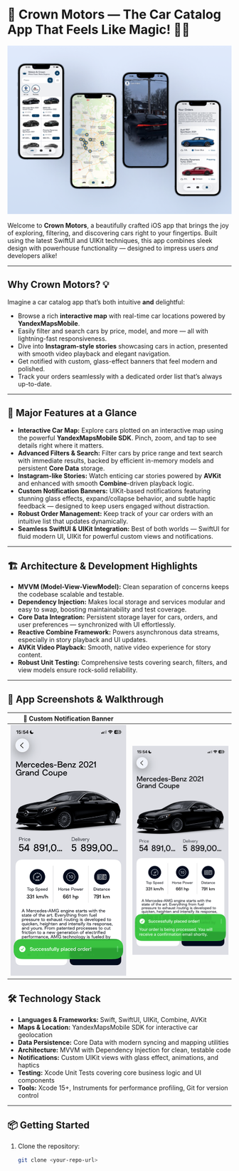# 👑 Crown Motors — The Car Catalog App That Feels Like Magic! 🚗✨

![App Promo Illustration - Four Screens](screenshots/app_promo_4screens.png)

Welcome to **Crown Motors**, a beautifully crafted iOS app that brings the joy of exploring, filtering, and discovering cars right to your fingertips. Built using the latest SwiftUI and UIKit techniques, this app combines sleek design with powerhouse functionality — designed to impress users *and* developers alike!

---

## Why Crown Motors? 💡

Imagine a car catalog app that’s both intuitive **and** delightful:  
- Browse a rich **interactive map** with real-time car locations powered by **YandexMapsMobile**.  
- Easily filter and search cars by price, model, and more — all with lightning-fast responsiveness.  
- Dive into **Instagram-style stories** showcasing cars in action, presented with smooth video playback and elegant navigation.  
- Get notified with custom, glass-effect banners that feel modern and polished.  
- Track your orders seamlessly with a dedicated order list that’s always up-to-date.

---

## 🚀 Major Features at a Glance

- **Interactive Car Map:** Explore cars plotted on an interactive map using the powerful **YandexMapsMobile SDK**. Pinch, zoom, and tap to see details right where it matters.  
- **Advanced Filters & Search:** Filter cars by price range and text search with immediate results, backed by efficient in-memory models and persistent **Core Data** storage.  
- **Instagram-like Stories:** Watch enticing car stories powered by **AVKit** and enhanced with smooth **Combine**-driven playback logic.  
- **Custom Notification Banners:** UIKit-based notifications featuring stunning glass effects, expand/collapse behavior, and subtle haptic feedback — designed to keep users engaged without distraction.  
- **Robust Order Management:** Keep track of your car orders with an intuitive list that updates dynamically.  
- **Seamless SwiftUI & UIKit Integration:** Best of both worlds — SwiftUI for fluid modern UI, UIKit for powerful custom views and notifications.  

---

## 🏗 Architecture & Development Highlights

- **MVVM (Model-View-ViewModel):** Clean separation of concerns keeps the codebase scalable and testable.  
- **Dependency Injection:** Makes local storage and services modular and easy to swap, boosting maintainability and test coverage.  
- **Core Data Integration:** Persistent storage layer for cars, orders, and user preferences — synchronized with UI effortlessly.  
- **Reactive Combine Framework:** Powers asynchronous data streams, especially in story playback and UI updates.  
- **AVKit Video Playback:** Smooth, native video experience for story content.  
- **Robust Unit Testing:** Comprehensive tests covering search, filters, and view models ensure rock-solid reliability.  

---

## 🎨 App Screenshots & Walkthrough

| **🔔 Custom Notification Banner** | |
|:----------------------------------------:|:----------------------------------------:|
| ![Notification Banner 1](screenshots/notification_banner1.png) | ![Notification Banner 2](screenshots/notification_banner2.png) |


## 🛠 Technology Stack

- **Languages & Frameworks:** Swift, SwiftUI, UIKit, Combine, AVKit  
- **Maps & Location:** YandexMapsMobile SDK for interactive car geolocation  
- **Data Persistence:** Core Data with modern syncing and mapping utilities  
- **Architecture:** MVVM with Dependency Injection for clean, testable code  
- **Notifications:** Custom UIKit views with glass effect, animations, and haptics  
- **Testing:** Xcode Unit Tests covering core business logic and UI components  
- **Tools:** Xcode 15+, Instruments for performance profiling, Git for version control  

---

## 📦 Getting Started

1. Clone the repository:  
   ```bash
   git clone <your-repo-url>
